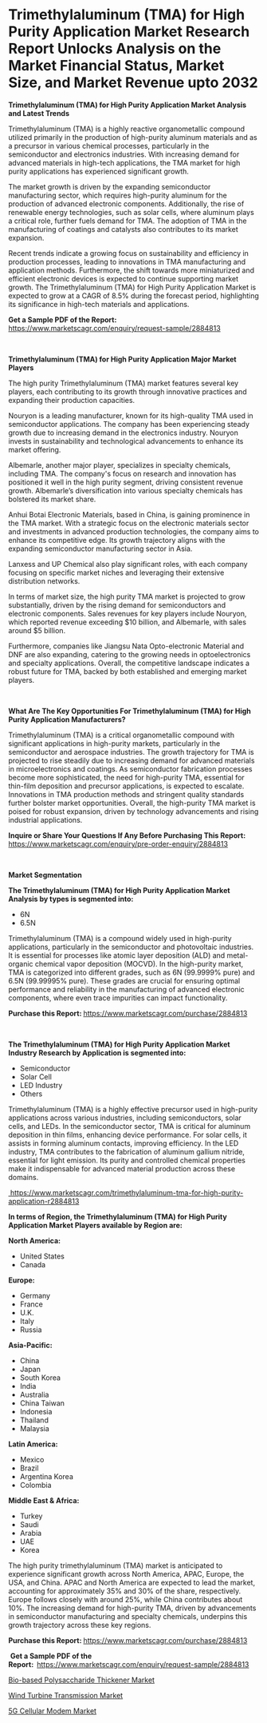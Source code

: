 <p><h1>Trimethylaluminum (TMA) for  High Purity Application Market Research Report Unlocks Analysis on the Market Financial Status, Market Size, and Market Revenue upto 2032</h1></p><p><strong>Trimethylaluminum (TMA) for  High Purity Application Market Analysis and Latest Trends</strong></p>
<p><p>Trimethylaluminum (TMA) is a highly reactive organometallic compound utilized primarily in the production of high-purity aluminum materials and as a precursor in various chemical processes, particularly in the semiconductor and electronics industries. With increasing demand for advanced materials in high-tech applications, the TMA market for high purity applications has experienced significant growth.</p><p>The market growth is driven by the expanding semiconductor manufacturing sector, which requires high-purity aluminum for the production of advanced electronic components. Additionally, the rise of renewable energy technologies, such as solar cells, where aluminum plays a critical role, further fuels demand for TMA. The adoption of TMA in the manufacturing of coatings and catalysts also contributes to its market expansion.</p><p>Recent trends indicate a growing focus on sustainability and efficiency in production processes, leading to innovations in TMA manufacturing and application methods. Furthermore, the shift towards more miniaturized and efficient electronic devices is expected to continue supporting market growth. The Trimethylaluminum (TMA) for High Purity Application Market is expected to grow at a CAGR of 8.5% during the forecast period, highlighting its significance in high-tech materials and applications.</p></p>
<p><strong>Get a Sample PDF of the Report:&nbsp;</strong> <a href="https://www.marketscagr.com/enquiry/request-sample/2884813?utm_campaign=2194&utm_medium=2&utm_source=Github&utm_content=ia&utm_term=13032025&utm_id=trimethylaluminum-tma-for-high-purity-application">https://www.marketscagr.com/enquiry/request-sample/2884813</a></p>
<p>&nbsp;</p>
<p><strong>Trimethylaluminum (TMA) for  High Purity Application Major Market Players</strong></p>
<p><p>The high purity Trimethylaluminum (TMA) market features several key players, each contributing to its growth through innovative practices and expanding their production capacities. </p><p>Nouryon is a leading manufacturer, known for its high-quality TMA used in semiconductor applications. The company has been experiencing steady growth due to increasing demand in the electronics industry. Nouryon invests in sustainability and technological advancements to enhance its market offering. </p><p>Albemarle, another major player, specializes in specialty chemicals, including TMA. The company's focus on research and innovation has positioned it well in the high purity segment, driving consistent revenue growth. Albemarle’s diversification into various specialty chemicals has bolstered its market share.</p><p>Anhui Botai Electronic Materials, based in China, is gaining prominence in the TMA market. With a strategic focus on the electronic materials sector and investments in advanced production technologies, the company aims to enhance its competitive edge. Its growth trajectory aligns with the expanding semiconductor manufacturing sector in Asia.</p><p>Lanxess and UP Chemical also play significant roles, with each company focusing on specific market niches and leveraging their extensive distribution networks.</p><p>In terms of market size, the high purity TMA market is projected to grow substantially, driven by the rising demand for semiconductors and electronic components. Sales revenues for key players include Nouryon, which reported revenue exceeding $10 billion, and Albemarle, with sales around $5 billion. </p><p>Furthermore, companies like Jiangsu Nata Opto-electronic Material and DNF are also expanding, catering to the growing needs in optoelectronics and specialty applications. Overall, the competitive landscape indicates a robust future for TMA, backed by both established and emerging market players.</p></p>
<p>&nbsp;</p>
<p><strong>What Are The Key Opportunities For Trimethylaluminum (TMA) for  High Purity Application Manufacturers?</strong></p>
<p><p>Trimethylaluminum (TMA) is a critical organometallic compound with significant applications in high-purity markets, particularly in the semiconductor and aerospace industries. The growth trajectory for TMA is projected to rise steadily due to increasing demand for advanced materials in microelectronics and coatings. As semiconductor fabrication processes become more sophisticated, the need for high-purity TMA, essential for thin-film deposition and precursor applications, is expected to escalate. Innovations in TMA production methods and stringent quality standards further bolster market opportunities. Overall, the high-purity TMA market is poised for robust expansion, driven by technology advancements and rising industrial applications.</p></p>
<p><strong>Inquire or Share Your Questions If Any Before Purchasing This Report:</strong> <a href="https://www.marketscagr.com/enquiry/pre-order-enquiry/2884813?utm_campaign=2194&utm_medium=2&utm_source=Github&utm_content=ia&utm_term=13032025&utm_id=trimethylaluminum-tma-for-high-purity-application">https://www.marketscagr.com/enquiry/pre-order-enquiry/2884813</a></p>
<p>&nbsp;</p>
<p><strong>Market Segmentation</strong></p>
<p><strong>The Trimethylaluminum (TMA) for  High Purity Application Market Analysis by types is segmented into:</strong></p>
<p><ul><li>6N</li><li>6.5N</li></ul></p>
<p><p>Trimethylaluminum (TMA) is a compound widely used in high-purity applications, particularly in the semiconductor and photovoltaic industries. It is essential for processes like atomic layer deposition (ALD) and metal-organic chemical vapor deposition (MOCVD). In the high-purity market, TMA is categorized into different grades, such as 6N (99.9999% pure) and 6.5N (99.99995% pure). These grades are crucial for ensuring optimal performance and reliability in the manufacturing of advanced electronic components, where even trace impurities can impact functionality.</p></p>
<p><strong>Purchase this Report:&nbsp;</strong><a href="https://www.marketscagr.com/purchase/2884813?utm_campaign=2194&utm_medium=2&utm_source=Github&utm_content=ia&utm_term=13032025&utm_id=trimethylaluminum-tma-for-high-purity-application">https://www.marketscagr.com/purchase/2884813</a></p>
<p>&nbsp;</p>
<p><strong>The Trimethylaluminum (TMA) for  High Purity Application Market Industry Research by Application is segmented into:</strong></p>
<p><ul><li>Semiconductor</li><li>Solar Cell</li><li>LED Industry</li><li>Others</li></ul></p>
<p><p>Trimethylaluminum (TMA) is a highly effective precursor used in high-purity applications across various industries, including semiconductors, solar cells, and LEDs. In the semiconductor sector, TMA is critical for aluminum deposition in thin films, enhancing device performance. For solar cells, it assists in forming aluminum contacts, improving efficiency. In the LED industry, TMA contributes to the fabrication of aluminum gallium nitride, essential for light emission. Its purity and controlled chemical properties make it indispensable for advanced material production across these domains.</p></p>
<p><a href="https://www.marketscagr.com/trimethylaluminum-tma-for-high-purity-application-r2884813?utm_campaign=2194&utm_medium=2&utm_source=Github&utm_content=ia&utm_term=13032025&utm_id=trimethylaluminum-tma-for-high-purity-application">&nbsp;https://www.marketscagr.com/trimethylaluminum-tma-for-high-purity-application-r2884813</a></p>
<p><strong>In terms of Region, the Trimethylaluminum (TMA) for  High Purity Application Market Players available by Region are:</strong></p>
<p>
    <p> <strong> North America: </strong>
        <ul>
            <li>United States</li>
            <li>Canada</li>
        </ul>
        </p> 
    <p> <strong> Europe: </strong>
        <ul>
            <li>Germany</li>
            <li>France</li>
            <li>U.K.</li>
            <li>Italy</li>
            <li>Russia</li>
        </ul>
        </p> 
    <p> <strong> Asia-Pacific: </strong>
        <ul>
            <li>China</li>
            <li>Japan</li>
            <li>South Korea</li>
            <li>India</li>
            <li>Australia</li>
            <li>China Taiwan</li>
            <li>Indonesia</li>
            <li>Thailand</li>
            <li>Malaysia</li>
        </ul>
        </p> 
    <p> <strong> Latin America: </strong>
        <ul>
            <li>Mexico</li>
            <li>Brazil</li>
            <li>Argentina Korea</li>
            <li>Colombia</li>
        </ul>
        </p> 
    <p> <strong> Middle East & Africa: </strong>
        <ul>
            <li>Turkey</li>
            <li>Saudi</li>
            <li>Arabia</li>
            <li>UAE</li>
            <li>Korea</li>
        </ul>
    </p>
    </p>
<p><p>The high purity trimethylaluminum (TMA) market is anticipated to experience significant growth across North America, APAC, Europe, the USA, and China. APAC and North America are expected to lead the market, accounting for approximately 35% and 30% of the share, respectively. Europe follows closely with around 25%, while China contributes about 10%. The increasing demand for high-purity TMA, driven by advancements in semiconductor manufacturing and specialty chemicals, underpins this growth trajectory across these key regions.</p></p>
<p><strong>Purchase this Report: </strong><a href="https://www.marketscagr.com/purchase/2884813?utm_campaign=2194&utm_medium=2&utm_source=Github&utm_content=ia&utm_term=13032025&utm_id=trimethylaluminum-tma-for-high-purity-application">https://www.marketscagr.com/purchase/2884813</a></p>
<p>&nbsp;<strong>Get a Sample PDF of the Report:&nbsp;&nbsp;</strong><a href="https://www.marketscagr.com/enquiry/request-sample/2884813?utm_campaign=2194&utm_medium=2&utm_source=Github&utm_content=ia&utm_term=13032025&utm_id=trimethylaluminum-tma-for-high-purity-application">https://www.marketscagr.com/enquiry/request-sample/2884813</a></p>
<p><strong></strong></p>
<p><p><a href="https://github.com/ChiragRp1/Market-Research-Report-List-7/blob/main/bio-based-polysaccharide-thickener-market.md?utm_campaign=2194&utm_medium=2&utm_source=Github&utm_content=ia&utm_term=13032025&utm_id=trimethylaluminum-tma-for-high-purity-application">Bio-based Polysaccharide Thickener Market</a></p><p><a href="https://github.com/gukenneth26571/Market-Research-Report-List-1/blob/main/wind-turbine-transmission-market.md?utm_campaign=2194&utm_medium=2&utm_source=Github&utm_content=ia&utm_term=13032025&utm_id=trimethylaluminum-tma-for-high-purity-application">Wind Turbine Transmission Market</a></p><p><a href="https://github.com/laconiioba3/Market-Research-Report-List-1/blob/main/5g-cellular-modem-market.md?utm_campaign=2194&utm_medium=2&utm_source=Github&utm_content=ia&utm_term=13032025&utm_id=trimethylaluminum-tma-for-high-purity-application">5G Cellular Modem Market</a></p></p>